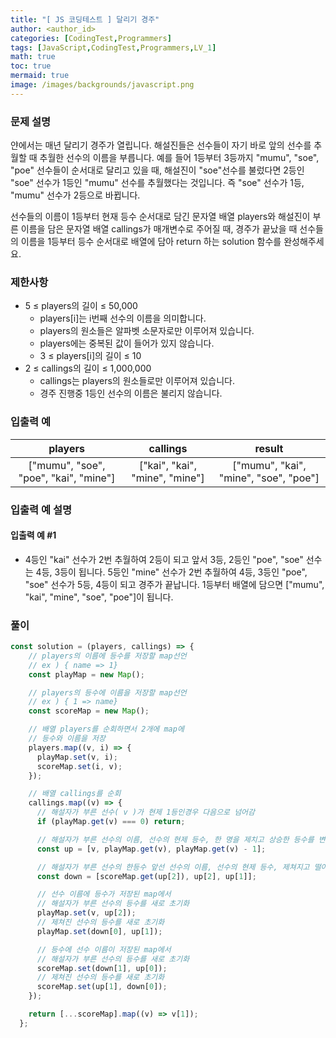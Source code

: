 ```yaml
---
title: "[ JS 코딩테스트 ] 달리기 경주"
author: <author_id>
categories: [CodingTest,Programmers]
tags: [JavaScript,CodingTest,Programmers,LV_1]
math: true
toc: true
mermaid: true
image: /images/backgrounds/javascript.png
---
```


### 문제 설명
얀에서는 매년 달리기 경주가 열립니다. 해설진들은 선수들이 자기 바로 앞의 선수를 추월할 때 추월한 선수의 이름을 부릅니다. 예를 들어 1등부터 3등까지 "mumu", "soe", "poe" 선수들이 순서대로 달리고 있을 때, 해설진이 "soe"선수를 불렀다면 2등인 "soe" 선수가 1등인 "mumu" 선수를 추월했다는 것입니다. 즉 "soe" 선수가 1등, "mumu" 선수가 2등으로 바뀝니다.

선수들의 이름이 1등부터 현재 등수 순서대로 담긴 문자열 배열 players와 해설진이 부른 이름을 담은 문자열 배열 callings가 매개변수로 주어질 때, 경주가 끝났을 때 선수들의 이름을 1등부터 등수 순서대로 배열에 담아 return 하는 solution 함수를 완성해주세요.

### 제한사항
- 5 ≤ players의 길이 ≤ 50,000
  - players[i]는 i번째 선수의 이름을 의미합니다.
  - players의 원소들은 알파벳 소문자로만 이루어져 있습니다.
  - players에는 중복된 값이 들어가 있지 않습니다.
  - 3 ≤ players[i]의 길이 ≤ 10
- 2 ≤ callings의 길이 ≤ 1,000,000
  - callings는 players의 원소들로만 이루어져 있습니다.
  - 경주 진행중 1등인 선수의 이름은 불리지 않습니다.

### 입출력 예

|players|	callings|	result|
|:--:|:--:|:--:|
|["mumu", "soe", "poe", "kai", "mine"]	|["kai", "kai", "mine", "mine"]|	["mumu", "kai", "mine", "soe", "poe"]|

### 입출력 예 설명
#### 입출력 예 #1

- 4등인 "kai" 선수가 2번 추월하여 2등이 되고 앞서 3등, 2등인 "poe", "soe" 선수는 4등, 3등이 됩니다. 5등인 "mine" 선수가 2번 추월하여 4등, 3등인 "poe", "soe" 선수가 5등, 4등이 되고 경주가 끝납니다. 1등부터 배열에 담으면 ["mumu", "kai", "mine", "soe", "poe"]이 됩니다.

### 풀이
```jsx
const solution = (players, callings) => {
    // players의 이름에 등수를 저장할 map선언
    // ex ) { name => 1}
    const playMap = new Map();

    // players의 등수에 이름을 저장할 map선언
    // ex ) { 1 => name}
    const scoreMap = new Map();

    // 배열 players를 순회하면서 2개에 map에
    // 등수와 이름을 저장
    players.map((v, i) => {
      playMap.set(v, i);
      scoreMap.set(i, v);
    });

    // 배열 callings를 순회
    callings.map((v) => {
      // 해설자가 부른 선수( v )가 현제 1등인경우 다음으로 넘어감
      if (playMap.get(v) === 0) return;

      // 해설자가 부른 선수의 이름, 선수의 현제 등수, 한 명을 제치고 상승한 등수를 변수에 저장
      const up = [v, playMap.get(v), playMap.get(v) - 1];

      // 해설자가 부른 선수의 한등수 앞선 선수의 이름, 선수의 현제 등수, 제쳐지고 떨어진 등수를 변수에 저장
      const down = [scoreMap.get(up[2]), up[2], up[1]];

      // 선수 이름에 등수가 저장된 map에서
      // 해설자가 부른 선수의 등수를 새로 초기화
      playMap.set(v, up[2]);
      // 제쳐진 선수의 등수를 새로 초기화
      playMap.set(down[0], up[1]);

      // 등수에 선수 이름이 저장된 map에서
      // 해설자가 부른 선수의 등수를 새로 초기화
      scoreMap.set(down[1], up[0]);
      // 제쳐진 선수의 등수를 새로 초기화
      scoreMap.set(up[1], down[0]);
    });

    return [...scoreMap].map((v) => v[1]);
  };
```
